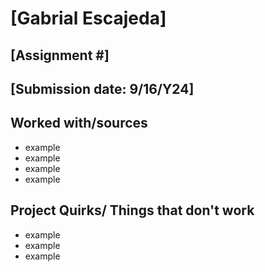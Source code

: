 # [Gabrial Escajeda]
## [Assignment #]
## [Submission date: 9/16/Y24]
## Worked with/sources 
* example
* example
* example
* example
## Project Quirks/ Things that don't work
* example
* example
* example
